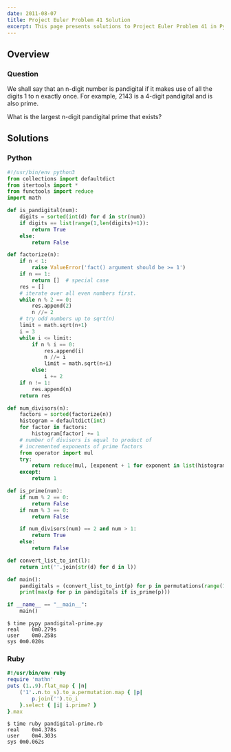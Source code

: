 ```yaml
---
date: 2011-08-07
title: Project Euler Problem 41 Solution
excerpt: This page presents solutions to Project Euler Problem 41 in Python and Ruby.
---
```



## Overview


### Question

We shall say that an n-digit number is pandigital if it makes use of all the 
digits 1 to n exactly once. For example, 2143 is a 4-digit pandigital and is 
also prime.

What is the largest n-digit pandigital prime that exists?






## Solutions

### Python

```python
#!/usr/bin/env python3
from collections import defaultdict
from itertools import *
from functools import reduce
import math

def is_pandigital(num):
    digits = sorted(int(d) for d in str(num))
    if digits == list(range(1,len(digits)+1)):
        return True
    else:
        return False

def factorize(n):
    if n < 1:
        raise ValueError('fact() argument should be >= 1')
    if n == 1:
        return []  # special case
    res = []
    # iterate over all even numbers first.
    while n % 2 == 0:
        res.append(2)
        n //= 2
    # try odd numbers up to sqrt(n)
    limit = math.sqrt(n+1)
    i = 3
    while i <= limit:
        if n % i == 0:
            res.append(i)
            n //= i
            limit = math.sqrt(n+i)
        else:
            i += 2
    if n != 1:
        res.append(n)
    return res

def num_divisors(n):
    factors = sorted(factorize(n))
    histogram = defaultdict(int)
    for factor in factors:
        histogram[factor] += 1
    # number of divisors is equal to product of 
    # incremented exponents of prime factors
    from operator import mul
    try:
        return reduce(mul, [exponent + 1 for exponent in list(histogram.values())])
    except:
        return 1

def is_prime(num):
    if num % 2 == 0:
        return False
    if num % 3 == 0:
        return False

    if num_divisors(num) == 2 and num > 1:
        return True
    else:
        return False

def convert_list_to_int(l):
    return int(''.join(str(d) for d in l))

def main():
    pandigitals = (convert_list_to_int(p) for p in permutations(range(1,8)))
    print(max(p for p in pandigitals if is_prime(p)))

if __name__ == "__main__":
    main()
```


```
$ time pypy pandigital-prime.py
real	0m0.279s
user	0m0.258s
sys	0m0.020s
```



### Ruby

```ruby
#!/usr/bin/env ruby
require 'mathn'
puts (1..9).flat_map { |n|
	('1'..n.to_s).to_a.permutation.map { |p|
		p.join('').to_i
	}.select { |i| i.prime? }
}.max
```


```
$ time ruby pandigital-prime.rb
real	0m4.378s
user	0m4.303s
sys	0m0.062s
```


